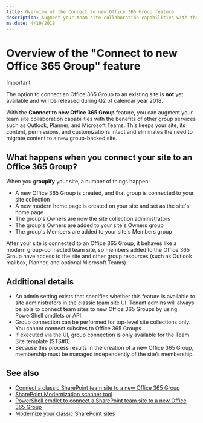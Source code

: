 ```yaml
---
title: Overview of the Connect to new Office 365 Group feature 
description: Augment your team site collaboration capabilities with the benefits of other group services such as Outlook, Planner, and Microsoft Teams.
ms.date: 4/19/2018
---
```


# Overview of the "Connect to new Office 365 Group" feature 

> [!IMPORTANT]
> The option to connect an Office 365 Group to an existing site is **not** yet available and will be released during Q2 of calendar year 2018.

With the **Connect to new Office 365 Group** feature, you can augment your team site collaboration capabilities with the benefits of other group services such as Outlook, Planner, and Microsoft Teams. This keeps your site, its content, permissions, and customizations intact and eliminates the need to migrate content to a new group-backed site.  

## What happens when you connect your site to an Office 365 Group? 

When you **groupify** your site, a number of things happen:

- A new Office 365 Group is created, and that group is connected to your site collection
- A new modern home page is created on your site and set as the site's home page
- The group's Owners are now the site collection administrators
- The group's Owners are added to your site's Owners group
- The group's Members are added to your site's Members group

After your site is connected to an Office 365 Group, it behaves like a modern group-connected team site, so members added to the Office 365 Group have access to the site and other group resources (such as Outlook mailbox, Planner, and optional Microsoft Teams).


## Additional details 

- An admin setting exists that specifies whether this feature is available to site administrators in the classic team site UI.  Tenant admins will always be able to connect team sites to new Office 365 Groups by using PowerShell cmdlets or API. 
- Group connection can be performed for top-level site collections only. You cannot connect subsites to Office 365 Groups. 
- If executed via the UI, group connection is only available for the Team Site template (STS#0). 
- Because this process results in the creation of a new Office 365 Group, membership must be managed independently of the site’s membership.  


## See also

- [Connect a classic SharePoint team site to a new Office 365 Group](../../transform/modernize-connect-to-office365-group.md)
- [SharePoint Modernization scanner tool](https://github.com/SharePoint/PnP-Tools/tree/master/Solutions/SharePoint.Modernization)
- [PowerShell cmdlet to connect a SharePoint team site to a new Office 365 Group](https://docs.microsoft.com/en-us/powershell/module/sharepoint-online/Set-SPOSiteOffice365Group)
- [Modernize your classic SharePoint sites](../../transform/modernize-classic-sites.md)





